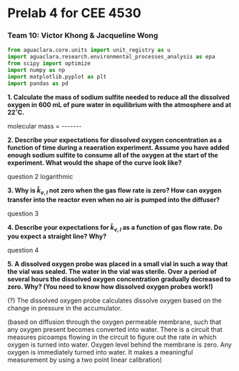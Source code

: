 # Prelab 4 for CEE 4530

### Team 10: Victor Khong & Jacqueline Wong ###

```python
from aguaclara.core.units import unit_registry as u
import aguaclara.research.environmental_processes_analysis as epa
from scipy import optimize
import numpy as np
import matplotlib.pyplot as plt
import pandas as pd
```

<b>1. Calculate the mass of sodium sulfite needed to reduce all the dissolved oxygen in 600 mL of pure water in equilibrium with the atmosphere and at 22˚C.</b>

molecular mass = -------

<b> 2. Describe your expectations for dissolved oxygen concentration as a function of time during a reaeration experiment. Assume you have added enough sodium sulfite to consume all of the oxygen at the start of the experiment. What would the shape of the curve look like?</b>

question 2
logarithmic

<b> 3. Why is $\hat{k}_{v,l}$ not zero when the gas flow rate is zero? How can oxygen transfer into the reactor even when no air is pumped into the diffuser? </b>

question 3

<b>4. Describe your expectations for $\hat{k}_{v,l}$ as a function of gas flow rate. Do you expect a straight line? Why?</b>

question 4

<b> 5. A dissolved oxygen probe was placed in a small vial in such a way that the vial was sealed. The water in the vial was sterile. Over a period of several hours the dissolved oxygen concentration gradually decreased to zero. Why? (You need to know how dissolved oxygen probes work!)</b>

(?) The dissolved oxygen probe calculates dissolve oxygen based on the change in pressure in the accumulator.

(based on diffusion through the oxygen permeable membrane, such that any oxygen present becomes converted into water. There is a circuit that measures picoamps flowing in the circuit to figure out the rate in which oxygen is turned into water. Oxygen level behind the membrane is zero. Any oxygen is immediately turned into water. It makes a meaningful measurement by using a two point linear calibration)
